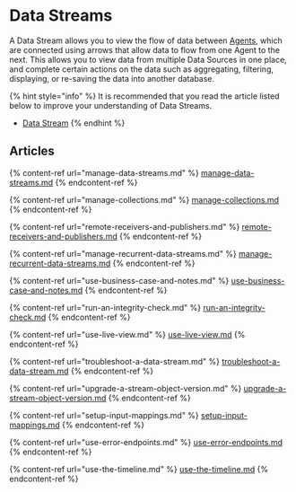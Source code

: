 # Data Streams

A Data Stream allows you to view the flow of data between [Agents](../../concepts/agent/), which are connected using arrows that allow data to flow from one Agent to the next. This allows you to view data from multiple Data Sources in one place, and complete certain actions on the data such as aggregating, filtering, displaying, or re-saving the data into another database.

{% hint style="info" %}
It is recommended that you read the article listed below to improve your understanding of Data Streams.

* [Data Stream](../../concepts/data-stream/)
{% endhint %}

## Articles

{% content-ref url="manage-data-streams.md" %}
[manage-data-streams.md](manage-data-streams.md)
{% endcontent-ref %}

{% content-ref url="manage-collections.md" %}
[manage-collections.md](manage-collections.md)
{% endcontent-ref %}

{% content-ref url="remote-receivers-and-publishers.md" %}
[remote-receivers-and-publishers.md](remote-receivers-and-publishers.md)
{% endcontent-ref %}

{% content-ref url="manage-recurrent-data-streams.md" %}
[manage-recurrent-data-streams.md](manage-recurrent-data-streams.md)
{% endcontent-ref %}

{% content-ref url="use-business-case-and-notes.md" %}
[use-business-case-and-notes.md](use-business-case-and-notes.md)
{% endcontent-ref %}

{% content-ref url="run-an-integrity-check.md" %}
[run-an-integrity-check.md](run-an-integrity-check.md)
{% endcontent-ref %}

{% content-ref url="use-live-view.md" %}
[use-live-view.md](use-live-view.md)
{% endcontent-ref %}

{% content-ref url="troubleshoot-a-data-stream.md" %}
[troubleshoot-a-data-stream.md](troubleshoot-a-data-stream.md)
{% endcontent-ref %}

{% content-ref url="upgrade-a-stream-object-version.md" %}
[upgrade-a-stream-object-version.md](upgrade-a-stream-object-version.md)
{% endcontent-ref %}

{% content-ref url="setup-input-mappings.md" %}
[setup-input-mappings.md](setup-input-mappings.md)
{% endcontent-ref %}

{% content-ref url="use-error-endpoints.md" %}
[use-error-endpoints.md](use-error-endpoints.md)
{% endcontent-ref %}

{% content-ref url="use-the-timeline.md" %}
[use-the-timeline.md](use-the-timeline.md)
{% endcontent-ref %}
